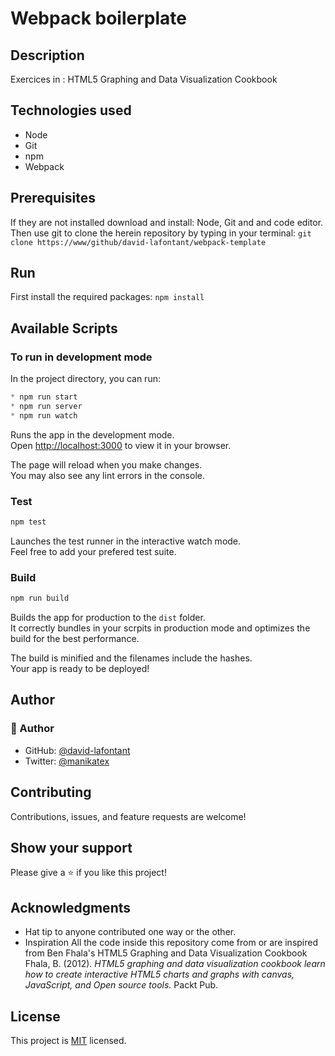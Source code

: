 # Webpack boilerplate

## Description

Exercices in : HTML5 Graphing and Data Visualization Cookbook

## Technologies used

- Node
- Git
- npm
- Webpack

## Prerequisites

If they are not installed download and install: Node, Git and and code editor. Then use git to clone the herein repository by typing in your terminal: `git clone https://www/github/david-lafontant/webpack-template`

## Run

First install the required packages: `npm install`

## Available Scripts

### To run in development mode

In the project directory, you can run:

```javascript
* npm run start
* npm run server
* npm run watch

```

Runs the app in the development mode.\
Open [http://localhost:3000](http://localhost:3000) to view it in your browser.

The page will reload when you make changes.\
You may also see any lint errors in the console.

### Test

```javascript
npm test
```

Launches the test runner in the interactive watch mode.\
Feel free to add your prefered test suite.

### Build

```javascript
npm run build
```

Builds the app for production to the `dist` folder.\
It correctly bundles  in your scrpits in production mode and optimizes the build for the best performance.

The build is minified and the filenames include the hashes.\
Your app is ready to be deployed!

## Author

### 👤 Author

- GitHub: [@david-lafontant](https://github.com/david-lafontant)
- Twitter: [@manikatex](https://twitter.com/manikatex)

## Contributing

Contributions, issues, and feature requests are welcome!

## Show your support

Please give a ⭐️ if you like this project!

## Acknowledgments

- Hat tip to anyone contributed one way or the other.
- Inspiration
All the code inside this repository come from or are inspired from Ben Fhala's HTML5 Graphing and Data Visualization Cookbook
Fhala, B. (2012). *HTML5 graphing and data visualization cookbook learn how to create interactive HTML5 charts and graphs with canvas, JavaScript, and Open source tools.* Packt Pub.

## License

This project is [MIT](https://github.com/microverseinc/readme-template/blob/master/MIT.md) licensed.
